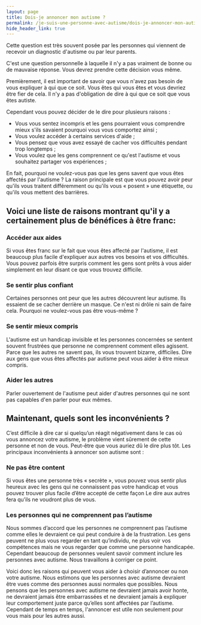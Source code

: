 ```yaml
---
layout: page
title: Dois-je annoncer mon autisme ?
permalink: /je-suis-une-personne-avec-autisme/dois-je-annoncer-mon-autisme
hide_header_link: true
---
```


Cette question est très souvent posée par les personnes qui viennent de recevoir un diagnostic d'autisme ou par leur parents.

C'est une question personnelle à laquelle il n'y a pas vraiment de bonne ou de mauvaise réponse. Vous devrez prendre cette décision vous même.

Premièrement, il est important de savoir que vous n'avez pas besoin de vous expliquer à qui que ce soit. Vous êtes qui vous êtes et vous devriez être fier de cela.
Il n'y a pas d'obligation de dire à qui que ce soit que vous êtes autiste.

Cependant vous pouvez décider de le dire pour plusieurs raisons :

  - Vous vous sentez incompris et les gens pourraient vous comprendre mieux s'ils savaient pourquoi vous vous comportez ainsi ;
  - Vous voulez accéder à certains services d'aide ;
  - Vous pensez que vous avez essayé de cacher vos difficultés pendant trop longtemps ;
  - Vous voulez que les gens comprennent ce qu'est l'autisme et vous souhaitez partager vos expériences ;


En fait, pourquoi ne voulez-vous pas que les gens savent que vous êtes affectés par l'autisme&nbsp;?
La raison principale est que vous pouvez avoir peur qu'ils vous traitent différemment ou qu'ils vous « posent »  une étiquette, ou qu'ils vous mettent des barrières.



## Voici une liste de raisons montrant qu'il y a certainement plus de bénéfices à être franc:

### Accéder aux aides
Si vous êtes franc sur le fait que vous êtes affecté par l'autisme, il est beaucoup plus facile d'expliquer aux autres vos besoins et vos difficultés.
Vous pouvez parfois être surpris comment les gens sont prêts à vous aider simplement en leur disant ce que vous trouvez difficile.

### Se sentir plus confiant
Certaines personnes ont peur que les autres découvrent leur autisme. Ils essaient de se cacher derrière un masque.
Ce n'est ni drôle ni sain de faire cela. Pourquoi ne voulez-vous pas être vous-même&nbsp;?

### Se sentir mieux compris
L'autisme est un handicap invisible et les personnes concernées se sentent souvent frustrées
que personne ne comprennent comment elles agissent.
Parce que les autres ne savent pas, ils vous trouvent bizarre, difficiles.
Dire aux gens que vous êtes affectés par autisme peut vous aider à être mieux compris.

### Aider les autres
Parler ouvertement de l'autisme peut aider d'autres personnes qui ne sont pas capables d'en parler pour eux mêmes.


## Maintenant, quels sont les inconvénients ?

C’est difficile à dire car si quelqu’un réagit négativement dans le cas où vous annoncez votre autisme, le problème vient sûrement de cette personne et non de vous. Peut-être que vous auriez dû le dire plus tôt. Les principaux inconvénients à annoncer son autisme sont :

### Ne pas être content
Si vous êtes une personne très « secrète », vous pouvez vous sentir plus heureux avec les gens qui ne connaissent pas votre handicap et vous pouvez trouver plus facile d’être accepté de cette façon Le dire aux autres fera qu’ils ne voudront plus de vous.

### Les personnes qui ne comprennent pas l’autisme
Nous sommes d’accord que les personnes ne comprennent pas l’autisme comme elles le devraient ce qui peut conduire à de la frustration. Les gens peuvent ne plus vous regarder en tant qu’individu, ne plus voir vos compétences mais ne vous regarder que comme une personne handicapée. Cependant beaucoup de personnes veulent savoir comment inclure les personnes avec autisme. Nous travaillons à corriger ce point.

Voici donc les raisons qui peuvent vous aider à choisir d’annoncer ou non votre autisme.
Nous estimons que les personnes avec autisme devraient être vues comme des personnes aussi normales que possibles. Nous pensons que les personnes avec autisme ne devraient jamais avoir honte, ne devraient jamais être embarrassées et ne devraient jamais à expliquer leur comportement juste parce qu’elles sont affectées par l’autisme.
Cependant de temps en temps, l'annoncer est utile non seulement pour vous mais pour les autres aussi.

